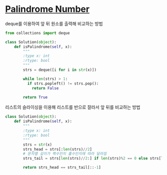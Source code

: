 # [Palindrome Number](https://leetcode.com/problems/palindrome-number/)

deque를 이용하여 앞 뒤 원소를 출력해 비교하는 방법

```python
from collections import deque

class Solution(object):
    def isPalindrome(self, x):
        """
        :type x: int
        :rtype: bool
        """
        strs = deque([i for i in str(x)])

        while len(strs) > 1:
          if strs.popleft() != strs.pop():
            return False

        return True
```

리스트의 슬라이싱을 이용해 리스트를 반으로 잘라서 앞 뒤를 비교하는 방법

```python
class Solution(object):
    def isPalindrome(self, x):
        """
        :type x: int
        :rtype: bool
        """
        strs = str(x)
        strs_head = strs[:len(strs)//2]
        # 문자열 길이가 짝수인지 홀수인지에 따라 달라짐
        strs_tail = strs[len(strs)//2:] if len(strs)%2 == 0 else strs[len(strs)//2+1:]

        return strs_head == strs_tail[::-1]
```
